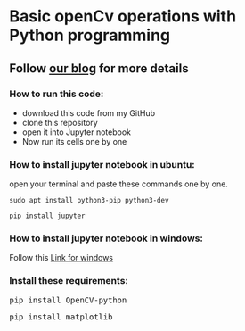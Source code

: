 # Basic openCv operations with Python programming
<h2> Follow <a href="https://blog.paradisetechsoft.com/basics-of-open-cv/">our blog</a> for more details</h2>
<h3>How to run this code:</h3>
<ul>
	<li>download this code from my GitHub</li>
	<li>clone this repository</li>
	<li>open it into Jupyter notebook</li>
	<li>Now run its cells one by one</li>
</ul>

<h3>How to install jupyter notebook in ubuntu:</h3>
open your terminal and paste these commands one by one.
<pre class="code-pre command"><code>sudo apt install python3-pip python3-dev</code></pre>
<pre class="code-pre command"><code>pip install jupyter</code></pre>
<h3>How to install jupyter notebook in windows:</h3>
Follow this <a href="https://jupyter-notebook-beginner-guide.readthedocs.io/en/latest/install.html">Link for windows</a>

<h3>Install these requirements:</h3>
<pre><span id="pip-command">pip install OpenCV-python</span></pre>
<pre><span id="pip-command">pip install matplotlib</span></pre>


